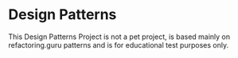 # Design Patterns
This Design Patterns Project is not a pet project, is based mainly on refactoring.guru patterns and is for educational test purposes only.
